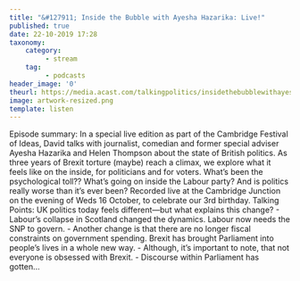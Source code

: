 ```yaml
---
title: "&#127911; Inside the Bubble with Ayesha Hazarika: Live!"
published: true
date: 22-10-2019 17:28
taxonomy:
    category:
         - stream
    tag:
         - podcasts
header_image: '0'
theurl: https://media.acast.com/talkingpolitics/insidethebubblewithayeshahazarika-live-/media.mp3
image: artwork-resized.png
template: listen
--- 
```

Episode summary: In a special live edition as part of the Cambridge Festival of Ideas, David talks with journalist, comedian and former special adviser Ayesha Hazarika and Helen Thompson about the state of British politics. As three years of Brexit torture (maybe) reach a climax, we explore what it feels like on the inside, for politicians and for voters. What’s been the psychological toll?? What’s going on inside the Labour party? And is politics really worse than it’s ever been? Recorded live at the Cambridge Junction on the evening of Weds 16 October, to celebrate our 3rd birthday. Talking Points: UK politics today feels different—but what explains this change? - Labour’s collapse in Scotland changed the dynamics. Labour now needs the SNP to govern. - Another change is that there are no longer fiscal constraints on government spending. Brexit has brought Parliament into people’s lives in a whole new way. - Although, it’s important to note, that not everyone is obsessed with Brexit. - Discourse within Parliament has gotten…
